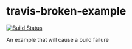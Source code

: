 # travis-broken-example


 [![Build Status](https://travis-ci.org/quannt/travis-broken-example.svg?branch=master)](https://travis-ci.org/quannt/travis-broken-example)

An example that will cause a build failure
